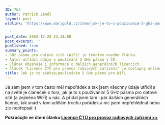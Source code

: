 ```yaml
---
ID: 763
author: Patrick Zandl
layout: post
oldlink: 'https://www.marigold.cz/item/jak-je-to-s-pouzivanim-5-ghz-pasma-pro-wifi

  '
post_date: 2003-12-28 22:18:00
post_excerpt: ''
published: true
summary_points:
- GHz pásmo pro datové sítě (WiFi) je tématem nového článku.
- Autor utřídil údaje o používání 5 GHz pásma v ČR.
- Článek obsahuje i informace o dalších generálních licencích.
- Článek "Licence ČTÚ pro provoz radiových zařízení" je dostupný online.
title: Jak je to s&nbsp;používáním 5 GHz pásma pro WiFi
---
```


<p>
Já sám jsem v tom často měl nepořádek a tak jsem všechny údaje utřídil a na světě je článeček o tom, jak je to s používáním 5 GHz pásma pro datové sítě (a zejména WiFi) u nás. A přidal jsem tam i pár dalších generálních licencí, tak snad v tom udělám trochu pořádek a nic jsem nepřehlédnul nebo zle nepřepsal :)</p>

<p>
<STRONG>Pokračujte ve čtení článku </STRONG><A href="/zacinajicim/frekvence031228.html" target=_blank><STRONG>Licence ČTÚ pro provoz radiových zařízení &gt;&gt;</STRONG></A></p>